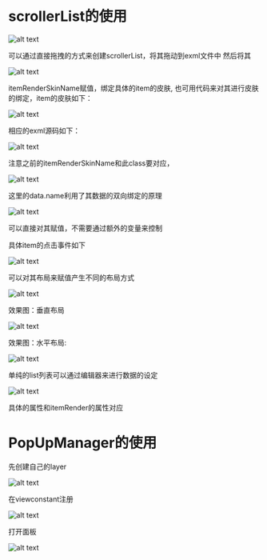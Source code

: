 # scrollerList的使用
![alt text](doc/images/1.png)

可以通过直接拖拽的方式来创建scrollerList，将其拖动到exml文件中
然后将其

![alt text](doc/images/2.png)

itemRenderSkinName赋值，绑定具体的item的皮肤,
也可用代码来对其进行皮肤的绑定，item的皮肤如下：

![alt text](doc/images/3.png)

相应的exml源码如下：

![alt text](doc/images/4.png)

注意之前的itemRenderSkinName和此class要对应，

![alt text](doc/images/5.png)

这里的data.name利用了其数据的双向绑定的原理

![alt text](doc/images/6.png)

可以直接对其赋值，不需要通过额外的变量来控制

具体item的点击事件如下

![alt text](doc/images/10.png)

可以对其布局来赋值产生不同的布局方式

![alt text](doc/images/11.png)

效果图：垂直布局

![alt text](doc/images/8.png)

效果图：水平布局:

![alt text](doc/images/7.png)

单纯的list列表可以通过编辑器来进行数据的设定

![alt text](doc/images/9.png)

具体的属性和itemRender的属性对应

# PopUpManager的使用
先创建自己的layer

![alt text](doc/images/12.png)

在viewconstant注册

![alt text](doc/images/14.png)

打开面板

![alt text](doc/images/13.png)


